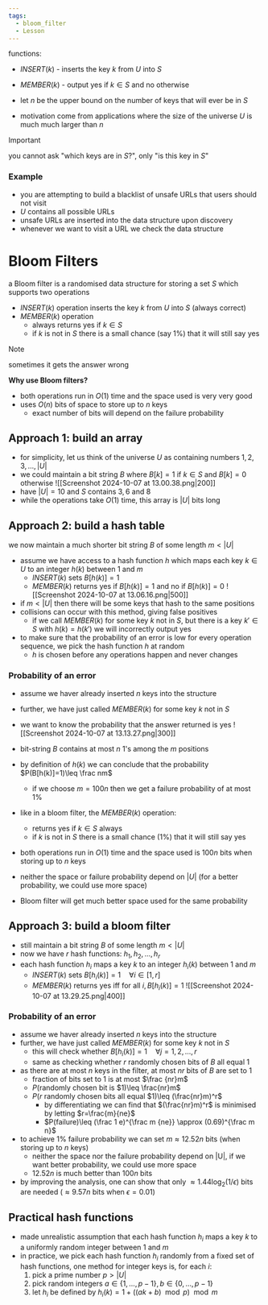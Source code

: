 ```yaml
---
tags:
  - bloom_filter
  - Lesson
---
```

functions:
- $INSERT(k)$ - inserts the key $k$ from $U$ into $S$
- $MEMBER(k)$ - output yes if $k\in S$ and no otherwise

- let $n$ be the upper bound on the number of keys that will ever be in $S$ 
- motivation come from applications where the size of the universe $U$ is much much larger than $n$ 
>[!important]
you cannot ask "which keys are in $S$?", only "is this key in $S$"

### Example
- you are attempting to build a blacklist of unsafe URLs that users should not visit
- $U$ contains all possible URLs
- unsafe URLs are inserted into the data structure upon discovery
- whenever we want to visit a URL we check the data structure
# Bloom Filters
a Bloom filter is a randomised data structure for storing a set $S$ which supports two operations 
- $INSERT(k)$ operation inserts the key $k$ from $U$ into $S$ (always correct)
- $MEMBER(k)$ operation 
	- always returns yes if $k\in S$
	- if $k$ is not in $S$ there is a small chance (say 1%) that it will still say yes
>[!note]
sometimes it gets the answer wrong

**Why use Bloom filters?**
- both operations run in $O(1)$ time and the space used is very very good
- uses $O(n)$ bits of space to store up to $n$ keys
	- exact number of bits will depend on the failure probability

## Approach 1: build an array
- for simplicity, let us think of the universe $U$ as containing numbers $1,2,3,...,|U|$
- we could maintain a bit string $B$ where $B[k]=1$ if $k\in S$ and $B[k]=0$ otherwise
![[Screenshot 2024-10-07 at 13.00.38.png|200]]
- have $|U|=10$ and $S$ contains $3,6$ and $8$
- while the operations take $O(1)$ time, this array is $|U|$ bits long
## Approach 2: build a hash table
we now maintain a much shorter bit string $B$ of some length $m<|U|$ 
- assume we have access to a hash function $h$ which maps each key $k\in U$ to an integer $h(k)$ between $1$ and $m$ 
	- $INSERT(k)$ sets $B[h(k)]=1$
	- $MEMBER(k)$ returns yes if $B[h(k)]=1$ and no if $B[h(k)]=0$ 
![[Screenshot 2024-10-07 at 13.06.16.png|500]]
- if $m<|U|$ then there will be some keys that hash to the same positions
- collisions can occur with this method, giving false positives 
	- if we call $MEMBER(k)$ for some key $k$ not in $S$, but there is a key $k'\in S$ with $h(k)=h(k')$ we will incorrectly output yes
- to make sure that the probability of an error is low for every operation sequence, we pick the hash function $h$ at random
	- $h$ is chosen before any operations happen and never changes
### Probability of an error
- assume we haver already inserted $n$ keys into the structure
- further, we have just called $MEMBER(k)$ for some key $k$ not in $S$
- we want to know the probability that the answer returned is yes
![[Screenshot 2024-10-07 at 13.13.27.png|300]]
- bit-string $B$ contains at most $n$ 1's among the $m$ positions
- by definition of $h(k)$ we can conclude that the probability $P(B[h(k)]=1)\leq \frac nm$
	- if we choose $m=100n$ then we get a failure probability of at most 1%

- like in a bloom filter, the $MEMBER(k)$ operation:
	- returns yes if $k\in S$ always
	- if $k$ is not in $S$ there is a small chance (1%) that it will still say yes
- both operations run in $O(1)$ time and the space used is $100n$ bits when storing up to $n$ keys
- neither the space or failure probability depend on $|U|$ (for a better probability, we could use more space)
- Bloom filter will get much better space used for the same probability
## Approach 3: build a bloom filter
- still maintain a bit string $B$ of some length $m<|U|$
- now we have $r$ hash functions: $h_1,h_2,...,h_r$
- each hash function $h_i$ maps a key $k$ to an integer $h_i(k)$ between $1$ and $m$
	- $INSERT(k)$ sets $B[h_i(k)]=1 \quad \forall i\in [1,r]$ 
	- $MEMBER(k)$ returns yes iff for all $i, B[h_i(k)]=1$
![[Screenshot 2024-10-07 at 13.29.25.png|400]]
### Probability of an error
- assume we haver already inserted $n$ keys into the structure
- further, we have just called $MEMBER(k)$ for some key $k$ not in $S$
	- this will check whether $B[h_i(k)]=1 \quad \forall j=1,2,...,r$
	- same as checking whether $r$ randomly chosen bits of $B$ all equal 1
- as there are at most $n$ keys in the filter, at most $nr$ bits of $B$ are set to $1$
	- fraction of bits set to $1$ is at most $\frac {nr}m$ 
	- $P($randomly chosen bit is $1)\leq \frac{nr}m$
	- $P(r$ randomly chosen bits all equal $1)\leq (\frac{nr}m)^r$
		- by differentiating we can find that $(\frac{nr}m)^r$ is minimised by letting $r=\frac{m}{ne}$
		- $P(failure)\leq (\frac 1 e)^{\frac m {ne}} \approx (0.69)^{\frac m n}$
- to achieve 1% failure probability we can set $m\approx 12.52n$ bits (when storing up to $n$ keys)
	- neither the space nor the failure probability depend on |U|, if we want better probability, we could use more space
	- $12.52n$ is much better than $100n$ bits
- by improving the analysis, one can show that only $\approx 1.44\log_2(1/\epsilon)$ bits are needed ($\approx 9.57n$ bits when $\epsilon=0.01$)
## Practical hash functions
- made unrealistic assumption that each hash function $h_i$ maps a key $k$ to a uniformly random integer between $1$ and $m$
- in practice, we pick each hash function $h_i$ randomly from a fixed set of hash functions, one method for integer keys is, for each $i$:
	1. pick a prime number $p> |U|$
	2. pick random integers $a\in \{1,...,p-1\}, b\in \{0,...,p-1\}$
	3. let $h_i$ be defined by $h_i(k)=1+((ak+b)\mod p)\mod m$
